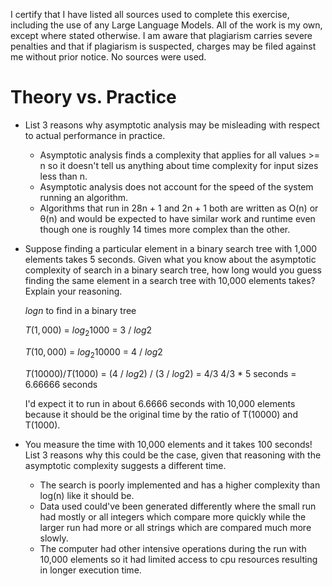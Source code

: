I certify that I have listed all sources used to complete this exercise, including the use of any Large Language Models. All of the work is my own, except where stated otherwise. I am aware that plagiarism carries severe penalties and that if plagiarism is suspected, charges may be filed against me without prior notice.
No sources were used.
# Theory vs. Practice

- List 3 reasons why asymptotic analysis may be misleading with respect to
  actual performance in practice.
  - Asymptotic analysis finds a complexity that applies for all values >= n so it doesn't tell us anything about time complexity for input sizes less than n.
  - Asymptotic analysis does not account for the speed of the system running an algorithm.
  - Algorithms that run in 28n + 1 and 2n + 1 both are written as O(n) or θ(n) and would be expected to have similar work and runtime even though one is roughly 14 times more complex than the other.


- Suppose finding a particular element in a binary search tree with 1,000
  elements takes 5 seconds. Given what you know about the asymptotic complexity
  of search in a binary search tree, how long would you guess finding the same
  element in a search tree with 10,000 elements takes? Explain your reasoning.

  $log{n}$ to find in a binary tree
  
  $T(1,000)$ = $log{_2}{1000}$ = 3 / $log{2}$
  
  $T(10,000)$ = $log{_2}{10000}$ = 4 / $log{2}$

  $T(10000) / T(1000)$ = (4 / $log{2}$) / (3 / $log{2}$) = 4/3
  4/3 * 5 seconds = 6.66666 seconds

  I'd expect it to run in about 6.6666 seconds with 10,000 elements because it should be the original time by the ratio of T(10000) and T(1000).
  

- You measure the time with 10,000 elements and it takes 100 seconds! List 3
  reasons why this could be the case, given that reasoning with the asymptotic
  complexity suggests a different time.
  - The search is poorly implemented and has a higher complexity than log(n) like it should be.
  - Data used could've been generated differently where the small run had mostly or all integers which compare more quickly while the larger run had more or all strings which are compared much more slowly.
  - The computer had other intensive operations during the run with 10,000 elements so it had limited access to cpu resources resulting in longer execution time.
